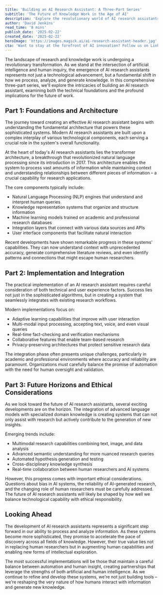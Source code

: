 ```yaml
---
title: 'Building an AI Research Assistant: A Three-Part Series'
subtitle: 'The Future of Knowledge Work in the Age of AI'
description: 'Explore the revolutionary world of AI research assistants in this comprehensive series. From fundamental architectures to future implications, discover how these systems are transforming knowledge work and research capabilities while addressing crucial ethical considerations.'
author: 'David Jenkins'
read_time: '8 mins'
publish_date: '2025-02-22'
created_date: '2025-02-22'
heroImage: 'https://images.magick.ai/ai-research-assistant-header.jpg'
cta: 'Want to stay at the forefront of AI innovation? Follow us on LinkedIn at MagickAI for regular insights and updates about the evolving landscape of artificial intelligence.'
---
```


The landscape of research and knowledge work is undergoing a revolutionary transformation. As we stand at the intersection of artificial intelligence and human inquiry, the emergence of AI research assistants represents not just a technological advancement, but a fundamental shift in how we process, analyze, and generate knowledge. In this comprehensive three-part series, we'll explore the intricacies of building an AI research assistant, examining both the technical foundations and the profound implications for the future of work.

## Part 1: Foundations and Architecture

The journey toward creating an effective AI research assistant begins with understanding the fundamental architecture that powers these sophisticated systems. Modern AI research assistants are built upon a complex interplay of various technological components, each serving a crucial role in the system's overall functionality.

At the heart of today's AI research assistants lies the transformer architecture, a breakthrough that revolutionized natural language processing since its introduction in 2017. This architecture enables the system to process vast amounts of information while maintaining context and understanding relationships between different pieces of information – a crucial capability for research applications.

The core components typically include:

- Natural Language Processing (NLP) engines that understand and interpret human queries
- Knowledge representation systems that organize and structure information
- Machine learning models trained on academic and professional research databases
- Integration layers that connect with various data sources and APIs
- User interface components that facilitate natural interaction

Recent developments have shown remarkable progress in these systems' capabilities. They can now understand context with unprecedented accuracy, generate comprehensive literature reviews, and even identify patterns and connections that might escape human researchers.

## Part 2: Implementation and Integration

The practical implementation of an AI research assistant requires careful consideration of both technical and user experience factors. Success lies not just in the sophisticated algorithms, but in creating a system that seamlessly integrates with existing research workflows.

Modern implementations focus on:

- Adaptive learning capabilities that improve with user interaction
- Multi-modal input processing, accepting text, voice, and even visual queries
- Real-time fact-checking and verification mechanisms
- Collaborative features that enable team-based research
- Privacy-preserving architectures that protect sensitive research data

The integration phase often presents unique challenges, particularly in academic and professional environments where accuracy and reliability are paramount. Organizations must carefully balance the promise of automation with the need for human oversight and validation.

## Part 3: Future Horizons and Ethical Considerations

As we look toward the future of AI research assistants, several exciting developments are on the horizon. The integration of advanced language models with specialized domain knowledge is creating systems that can not only assist with research but actively contribute to the generation of new insights.

Emerging trends include:

- Multimodal research capabilities combining text, image, and data analysis
- Advanced semantic understanding for more nuanced research queries
- Automated hypothesis generation and testing
- Cross-disciplinary knowledge synthesis
- Real-time collaboration between human researchers and AI systems

However, this progress comes with important ethical considerations. Questions about bias in AI systems, the reliability of AI-generated research, and the changing role of human researchers must be carefully addressed. The future of AI research assistants will likely be shaped by how well we balance technological capability with ethical responsibility.

## Looking Ahead

The development of AI research assistants represents a significant step forward in our ability to process and analyze information. As these systems become more sophisticated, they promise to accelerate the pace of discovery across all fields of knowledge. However, their true value lies not in replacing human researchers but in augmenting human capabilities and enabling new forms of intellectual exploration.

The most successful implementations will be those that maintain a careful balance between automation and human insight, creating partnerships that leverage the strengths of both artificial and human intelligence. As we continue to refine and develop these systems, we're not just building tools – we're reshaping the very nature of how humans interact with information and generate new knowledge.